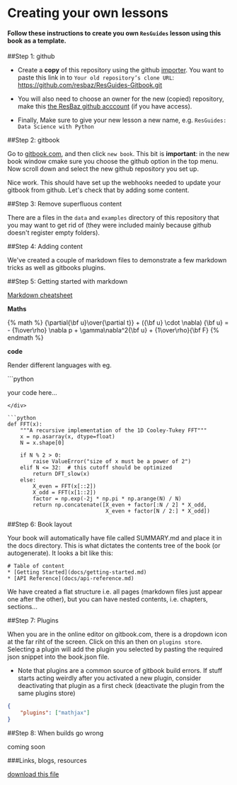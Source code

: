 # Creating your own lessons


#### Follow these instructions to create you own `ResGuides` lesson using this book as a template. 


##Step 1: github

* Create a __copy__ of this repository using the github [importer](https://github.com/new/import). You want to paste this link in to `Your old repository’s clone URL`: https://github.com/resbaz/ResGuides-Gitbook.git

* You will also need to choose an owner for the new (copied) repository, make this [the ResBaz github acccount](https://github.com/resbaz) (if you have access).

* Finally, Make sure to give your new lesson a new name, e.g. `ResGuides: Data Science with Python`


##Step 2: gitbook

Go to [gitbook.com](https://www.gitbook.com), and then click `new book`. This bit is __important__: in the new book window cmake sure you choose the github option in the top menu. Now scroll down and select the new github repository you set up.

Nice work. This should have set up the webhooks needed to update your gitbook from github. Let's check that by adding some content.


##Step 3: Remove superfluous content

There are a files in the `data` and `examples` directory of this repository that you may want to get rid of (they were included mainly because github doesn't register empty folders).


##Step 4: Adding content

We've created a couple of markdown files to demonstrate a few markdown tricks as well as gitbooks plugins.

##Step 5: Getting started with markdown

[Markdown cheatsheet](https://github.com/adam-p/markdown-here/wiki/Markdown-Cheatsheet)



__Maths__

{% math %}
 {\partial{\bf u}\over{\partial t}} + ({\bf u} \cdot \nabla) {\bf u} = - {1\over\rho} \nabla p + \gamma\nabla^2{\bf u} + {1\over\rho}{\bf F} 
{% endmath %}


__code__

Render different languages with eg. 

<div>
```python 

your code here...

```
</div>

```python
def FFT(x):
    """A recursive implementation of the 1D Cooley-Tukey FFT"""
    x = np.asarray(x, dtype=float)
    N = x.shape[0]
    
    if N % 2 > 0:
        raise ValueError("size of x must be a power of 2")
    elif N <= 32:  # this cutoff should be optimized
        return DFT_slow(x)
    else:
        X_even = FFT(x[::2])
        X_odd = FFT(x[1::2])
        factor = np.exp(-2j * np.pi * np.arange(N) / N)
        return np.concatenate([X_even + factor[:N / 2] * X_odd,
                               X_even + factor[N / 2:] * X_odd])

```

##Step 6: Book layout 

Your book will automatically have file called SUMMARY.md and place it in the docs directory. This is what dictates the contents tree of the book (or autogenerate). It looks a bit like this:

```
# Table of content 
* [Getting Started](docs/getting-started.md)
* [API Reference](docs/api-reference.md)
```

We have created a flat structure i.e. all pages (markdown files just appear one after the other), but you can have nested contents, i.e. chapters, sections...

##Step 7: Plugins

When you are in the online editor on gitbook.com, there is a dropdown icon at the far riht of the screen. Click on this an then on `plugins store`. Selecting a plugin will add the plugin you selected by pasting the required json snippet into the book.json file. 

* Note that plugins are a common source of gitbook build errors. If stuff starts acting weirdly after you activated a new plugin, consider deactivating that plugin as a first check (deactivate the plugin from the same plugins store)


```json
{
    "plugins": ["mathjax"]
}

```

##Step 8: When builds go wrong

coming soon


###Links, blogs, resources

[](https://medium.com/@gpbl/how-to-use-gitbook-to-publish-docs-for-your-open-source-npm-packages-465dd8d5bfba#.acdr3enfr)



[download this file](https://raw.githubusercontent.com/dansand/Python/master/data/europe-seasonal.txt)

